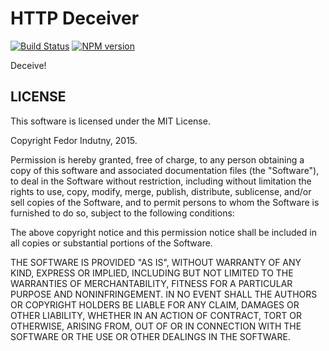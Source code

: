 # HTTP Deceiver

[![Build Status](https://secure.travis-ci.org/indutny/http-deceiver.png)](http://travis-ci.org/indutny/http-deceiver)
[![NPM version](https://badge.fury.io/js/http-deceiver.svg)](http://badge.fury.io/js/http-deceiver)

Deceive!

## LICENSE

This software is licensed under the MIT License.

Copyright Fedor Indutny, 2015.

Permission is hereby granted, free of charge, to any person obtaining a copy of this software and associated
documentation files (the
"Software"), to deal in the Software without restriction, including without limitation the rights to use, copy, modify,
merge, publish, distribute, sublicense, and/or sell copies of the Software, and to permit persons to whom the Software
is furnished to do so, subject to the following conditions:

The above copyright notice and this permission notice shall be included in all copies or substantial portions of the
Software.

THE SOFTWARE IS PROVIDED "AS IS", WITHOUT WARRANTY OF ANY KIND, EXPRESS OR IMPLIED, INCLUDING BUT NOT LIMITED TO THE
WARRANTIES OF MERCHANTABILITY, FITNESS FOR A PARTICULAR PURPOSE AND NONINFRINGEMENT. IN NO EVENT SHALL THE AUTHORS OR
COPYRIGHT HOLDERS BE LIABLE FOR ANY CLAIM, DAMAGES OR OTHER LIABILITY, WHETHER IN AN ACTION OF CONTRACT, TORT OR
OTHERWISE, ARISING FROM, OUT OF OR IN CONNECTION WITH THE SOFTWARE OR THE USE OR OTHER DEALINGS IN THE SOFTWARE.
